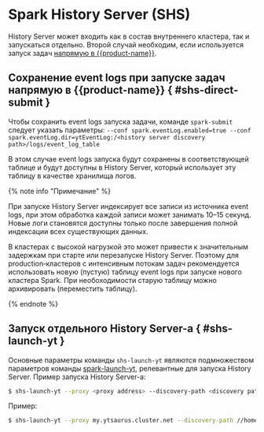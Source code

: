 # Spark History Server (SHS)

History Server может входить как в состав внутреннего кластера, так и запускаться отдельно. Второй случай необходим, если используется запуск задач [напрямую в {{product-name}}](../../../../../user-guide/data-processing/spyt/launch.md#submit).

## Сохранение event logs при запуске задач напрямую в {{product-name}} { #shs-direct-submit }

Чтобы сохранить event logs запуска задачи, команде `spark-submit` следует указать параметры:
`--conf spark.eventLog.enabled=true --conf spark.eventLog.dir=ytEventLog:/<history server discovery path>/logs/event_log_table`

В этом случае event logs запуска будут сохранены в соответствующей таблице и будут доступны в History Server, который использует эту таблицу в качестве хранилища логов.

{% note info "Примечание" %}

При запуске History Server индексирует все записи из источника event logs, при этом обработка каждой записи может занимать 10–15 секунд. Новые логи становятся доступны только после завершения полной индексации всех существующих данных.

В кластерах с высокой нагрузкой это может привести к значительным задержкам при старте или перезапуске History Server. Поэтому для production‑кластеров с интенсивным потокам задач рекомендуется использовать новую (пустую) таблицу event logs при запуске нового кластера Spark. При необоходимости старую таблицу можно архивировать (переместить таблицу).

{% endnote %}

## Запуск отдельного History Server-а { #shs-launch-yt }

Основные параметры команды `shs-launch-yt` являются подмножеством параметров команды [spark-launch-yt](../../../../../user-guide/data-processing/spyt/cluster/cluster-start.md#spark-launch-yt-params), релевантные для запуска History Server. Пример запуска History Server-а:

```bash
$ shs-launch-yt --proxy <proxy address> --discovery-path <discovery path>
```

Пример:

```bash
$ shs-launch-yt --proxy my.ytsaurus.cluster.net --discovery-path //home/user/spark/discovery
```

